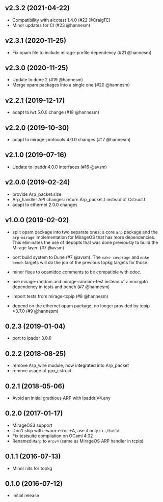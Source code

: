 ## v2.3.2 (2021-04-22)

* Compatibility with alcotest 1.4.0 (#22 @CraigFE)
* Minor updates for CI (#23 @hannesm)

## v2.3.1 (2020-11-25)

* Fix opam file to include mirage-profile dependency (#21 @hannesm)

## v2.3.0 (2020-11-25)

* Update to dune 2 (#19 @hannesm)
* Merge opam packages into a single one (#20 @hannesm)

## v2.2.1 (2019-12-17)

* adapt to lwt 5.0.0 change (#18 @hannesm)

## v2.2.0 (2019-10-30)

* adapt to mirage-protocols 4.0.0 changes (#17 @hannesm)

## v2.1.0 (2019-07-16)

* Update to ipaddr.4.0.0 interfaces (#16 @avsm)

## v2.0.0 (2019-02-24)

* provide Arp_packet.size
* Arp_handler API changes: return Arp_packet.t instead of Cstruct.t
* adapt to ethernet 2.0.0 changes

## v1.0.0 (2019-02-02)

* split opam package into two separate ones: a core
  `arp` package and the `arp-mirage` implementation
  for MirageOS that has more dependencies.  This
  eliminates the use of depopts that was done previously
  to build the Mirage layer. (#7 @avsm)

* port build system to Dune (#7 @avsm). The `make coverage`
  and `make bench` targets will do the job of the previous
  topkg targets for those.

* minor fixes to ocamldoc comments to be compatible with
  odoc.

* use mirage-random and mirage-random-test instead of a
  nocrypto dependency in tests and bench (#7 @hannesm)

* import tests from mirage-tcpip (#8 @hannesm)

* depend on the ethernet opam package, no longer provided
  by tcpip >3.7.0 (#9 @hannesm)

## 0.2.3 (2019-01-04)

* port to ipaddr 3.0.0

## 0.2.2 (2018-08-25)

* remove Arp_wire module, now integrated into Arp_packet
* remove usage of ppx_cstruct

## 0.2.1 (2018-05-06)

* Avoid an initial gratitious ARP with Ipaddr.V4.any

## 0.2.0 (2017-01-17)

* MirageOS3 support
* Don't ship with -warn-error +A, use it only in `./build`
* Fix testsuite compilation on OCaml 4.02
* Renamed `Marp` to `Arpv4` (same as MirageOS ARP handler in tcpip)

## 0.1.1 (2016-07-13)

* Minor nits for topkg

## 0.1.0 (2016-07-12)

* Initial release
